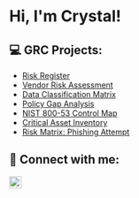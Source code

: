 <h1>Hi, I'm Crystal! </h1>

<h2>💻 GRC Projects:</h2>

  - [Risk Register]([https://github.com/cdburt0n/RiskRegisterLab])
  - [Vendor Risk Assessment](https://github.com/joshmadakor1/Algorithms-Practice)
  - [Data Classification Matrix](https://github.com/joshmadakor1/Algorithms-Practice)
  - [Policy Gap Analysis](https://github.com/joshmadakor1/Algorithms-Practice)
  - [NIST 800-53 Control Map](https://github.com/joshmadakor1/Algorithms-Practice)
  - [Critical Asset Inventory](https://github.com/joshmadakor1/Algorithms-Practice)
  - [Risk Matrix: Phishing Attempt](https://github.com/joshmadakor1/Algorithms-Practice)
  

<h2> 🤳 Connect with me:</h2>


[<img align="left" alt="JoshMadakor | LinkedIn" width="22px" src="https://cdn.jsdelivr.net/npm/simple-icons@v3/icons/linkedin.svg" />][linkedin]


[linkedin]: https://linkedin.com/in/crystalburt0n

<!--
**cdburt0n/cdburt0n** is a ✨ _special_ ✨ repository because its `README.md` (this file) appears on your GitHub profile.

Here are some ideas to get you started:

- 🔭 I’m currently working on ...
- 🌱 I’m currently learning ...
- 👯 I’m looking to collaborate on ...
- 🤔 I’m looking for help with ...
- 💬 Ask me about ...
- 📫 How to reach me: ...
- 😄 Pronouns: ...
- ⚡ Fun fact: ...
-->
